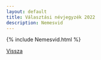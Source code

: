 ```yaml
---
layout: default
title: Választási névjegyzék 2022
description: Nemesvid
---
```


{% include Nemesvid.html %}

[Vissza](./)